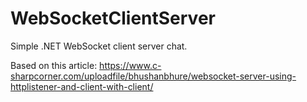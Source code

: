 # WebSocketClientServer
Simple .NET WebSocket client server chat.

Based on this article: https://www.c-sharpcorner.com/uploadfile/bhushanbhure/websocket-server-using-httplistener-and-client-with-client/
